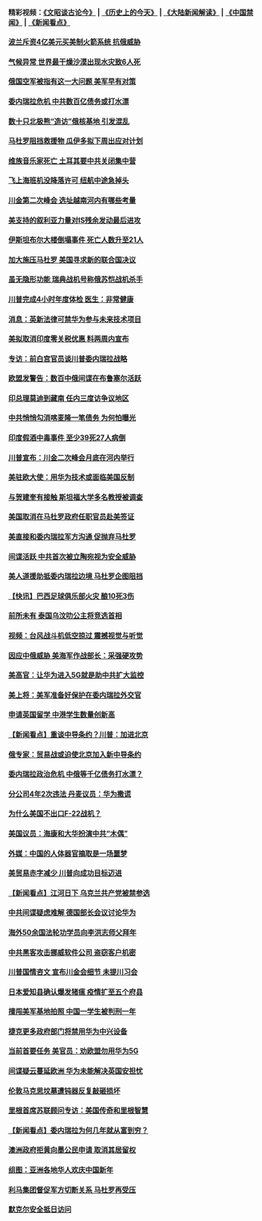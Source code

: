 #### 精彩视频：[《文昭谈古论今》](http://45.76.195.252/wenzhao) | [《历史上的今天》](http://45.76.195.252/today-in-history) | [《大陆新闻解读》](http://45.76.195.252/ntdtv-comedy) | [《中国禁闻》](http://45.76.195.252/ntdtv-news) | [《新闻看点》](http://45.76.195.252/news-insight) 

 #### [波兰斥资4亿美元买美制火箭系统 抗俄威胁](../pages/nsc418/n11036936.md?t=02111531) 

#### [气候异常 世界最干燥沙漠出现水灾致6人死](../pages/nsc418/n11037220.md?t=02111531) 

#### [俄国空军被指有这一大问题 美军早有对策](../pages/nsc418/n11036963.md?t=02111531) 

#### [委内瑞拉危机 中共数百亿债务或打水漂](../pages/nsc418/n11036297.md?t=02111531) 

#### [数十只北极熊“造访”俄核基地 引发混乱](../pages/nsc418/n11036150.md?t=02111531) 

#### [马杜罗阻挡救援物 瓜伊多拟下周出应对计划](../pages/nsc418/n11035966.md?t=02111531) 

#### [维族音乐家死亡 土耳其要中共关闭集中营](../pages/nsc418/n11035904.md?t=02111531) 

#### [飞上海班机没降落许可 纽航中途急掉头](../pages/nsc418/n11035882.md?t=02111531) 

#### [川金第二次峰会 选址越南河内有哪些考量](../pages/nsc418/n11034808.md?t=02111531) 

#### [美支持的叙利亚力量对IS残余发动最后进攻](../pages/nsc418/n11035640.md?t=02111531) 

#### [伊斯坦布尔大楼倒塌事件 死亡人数升至21人](../pages/nsc418/n11035758.md?t=02111531) 

#### [加大施压马杜罗 美国寻求新的联合国决议](../pages/nsc418/n11035619.md?t=02111531) 

#### [虽无隐形功能 瑞典战机号称俄苏恺战机杀手](../pages/nsc418/n11035282.md?t=02111531) 

#### [川普完成4小时年度体检 医生：非常健康](../pages/nsc418/n11034715.md?t=02111531) 

#### [消息：英新法律可禁华为参与未来技术项目](../pages/nsc418/n11034647.md?t=02111531) 

#### [美拟取消印度零关税优惠 料两周内宣布](../pages/nsc418/n11034785.md?t=02111531) 

#### [专访：前白宫官员谈川普委内瑞拉战略](../pages/nsc418/n11032742.md?t=02111531) 

#### [欧盟发警告：数百中俄间谍在布鲁塞尔活跃](../pages/nsc418/n11034561.md?t=02111531) 

#### [印总理莫迪到藏南 任内三度访争议地区](../pages/nsc418/n11034513.md?t=02111531) 

#### [中共悄悄勾消喀麦隆一笔债务 为何怕曝光](../pages/nsc418/n11029114.md?t=02111531) 

#### [印度假酒中毒事件 至少39死27人病倒](../pages/nsc418/n11034259.md?t=02111531) 

#### [川普宣布：川金二次峰会月底在河内举行](../pages/nsc418/n11034200.md?t=02111531) 

#### [美驻欧大使：用华为技术或面临美国反制](../pages/nsc418/n11033036.md?t=02111531) 

#### [与贺建奎有接触 斯坦福大学多名教授被调查](../pages/nsc418/n11033215.md?t=02111531) 

#### [美国取消在马杜罗政府任职官员赴美签证](../pages/nsc418/n11033030.md?t=02111531) 

#### [美直接和委内瑞拉军方沟通 促抛弃马杜罗](../pages/nsc418/n11032973.md?t=02111531) 

#### [间谍活跃 中共首次被立陶宛视为安全威胁](../pages/nsc418/n11032894.md?t=02111531) 

#### [美人道援助抵委内瑞拉边境 马杜罗企图阻挡](../pages/nsc418/n11032425.md?t=02111531) 

#### [【快讯】巴西足球俱乐部火灾 酿10死3伤](../pages/nsc418/n11032432.md?t=02111531) 

#### [前所未有 泰国乌汶叻公主将竞选首相](../pages/nsc418/n11032312.md?t=02111531) 

#### [视频：台风战斗机低空掠过 震撼视觉与听觉](../pages/nsc418/n11032320.md?t=02111531) 

#### [因应中俄威胁 美海军作战部长：采强硬攻势](../pages/nsc418/n11032214.md?t=02111531) 

#### [美高官：让华为进入5G就是助中共扩大监控](../pages/nsc418/n11031398.md?t=02111531) 

#### [美上将：美军准备好保护在委内瑞拉外交官](../pages/nsc418/n11031207.md?t=02111531) 

#### [申请英国留学 中港学生数量创新高](../pages/nsc418/n11031065.md?t=02111531) 

#### [【新闻看点】重谈中导条约？川普：加进北京](../pages/nsc418/n11031006.md?t=02111531) 

#### [俄专家：贸易战或迫使北京加入新中导条约](../pages/nsc418/n11031121.md?t=02111531) 

#### [委内瑞拉政治危机 中俄等千亿债务打水漂？](../pages/nsc418/n11030947.md?t=02111531) 

#### [分公司4年2次违法 丹麦议员：华为撒谎](../pages/nsc418/n11030843.md?t=02111531) 

#### [为什么美国不出口F-22战机？](../pages/nsc418/n11030207.md?t=02111531) 

#### [美国议员：海康和大华扮演中共“木偶”](../pages/nsc418/n11029708.md?t=02111531) 

#### [外媒：中国的人体器官摘取是一场噩梦](../pages/nsc418/n11028665.md?t=02111531) 

#### [美贸易赤字减少 川普向成功目标迈进](../pages/nsc418/n11028907.md?t=02111531) 

#### [【新闻看点】江河日下 乌克兰共产党被禁参选](../pages/nsc418/n11028799.md?t=02111531) 

#### [中共间谍疑虑难解 德国部长会议讨论华为](../pages/nsc418/n11028800.md?t=02111531) 

#### [海外50余国法轮功学员向李洪志师父拜年](../pages/nsc418/n11010610.md?t=02111531) 

#### [中共黑客攻击挪威软件公司 盗窃客户机密](../pages/nsc418/n11028364.md?t=02111531) 

#### [川普国情咨文 宣布川金会细节 未提川习会](../pages/nsc418/n11027745.md?t=02111531) 

#### [日本爱知县确认爆发猪瘟 疫情扩至五个府县](../pages/nsc418/n11027747.md?t=02111531) 

#### [擅闯美军基地拍照 中国一学生被判刑一年](../pages/nsc418/n11026750.md?t=02111531) 

#### [捷克更多政府部门将禁用华为中兴设备](../pages/nsc418/n11026591.md?t=02111531) 

#### [当前首要任务 美官员：劝欧盟勿用华为5G](../pages/nsc418/n11026496.md?t=02111531) 

#### [间谍疑云蔓延欧洲 华为未能解决英国安担忧](../pages/nsc418/n11026440.md?t=02111531) 

#### [伦敦马克思坟墓遭钝器反复敲砸损坏](../pages/nsc418/n11026332.md?t=02111531) 

#### [里根首席苏联顾问专访：美国传奇和里根智慧](../pages/nsc418/n10994668.md?t=02111531) 

#### [【新闻看点】委内瑞拉为何几年就从富到穷？](../pages/nsc418/n11026084.md?t=02111531) 

#### [澳洲政府拒黄向墨公民申请 取消其居留权](../pages/nsc418/n11026280.md?t=02111531) 

#### [组图：亚洲各地华人欢庆中国新年](../pages/nsc418/n11026068.md?t=02111531) 

#### [利马集团督促军方切断关系 马杜罗再受压](../pages/nsc418/n11026011.md?t=02111531) 

#### [默克尔安全抵日访问](../pages/nsc418/n11025775.md?t=02111531) 

